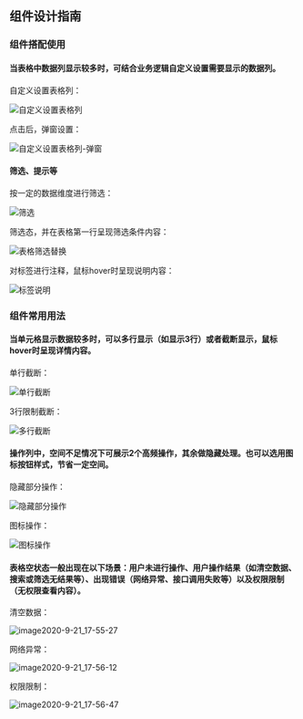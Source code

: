 ## 组件设计指南





### 组件搭配使用

#### 当表格中数据列显示较多时，可结合业务逻辑自定义设置需要显示的数据列。


自定义设置表格列：

![自定义设置表格列](https://tdesign.gtimg.com/site/design/images/自定义设置表格列-1836417.jpg)


点击后，弹窗设置：

![自定义设置表格列-弹窗](https://tdesign.gtimg.com/site/design/images/自定义设置表格列-弹窗-1836427.jpg)

#### 筛选、提示等

按一定的数据维度进行筛选：

![筛选](https://tdesign.gtimg.com/site/design/images/筛选-1836609.jpg)



筛选态，并在表格第一行呈现筛选条件内容：

![表格筛选替换](https://tdesign.gtimg.com/site/design/images/表格筛选替换.png)



对标签进行注释，鼠标hover时呈现说明内容：

![标签说明](https://tdesign.gtimg.com/site/design/images/标签说明-1836627.jpg)



### 组件常用用法

#### 当单元格显示数据较多时，可以多行显示（如显示3行）或者截断显示，鼠标hover时呈现详情内容。



单行截断：

![单行截断](https://tdesign.gtimg.com/site/design/images/单行截断-1836382.jpg)



3行限制截断：

![多行截断](https://tdesign.gtimg.com/site/design/images/多行截断-1836389.jpg)



#### 操作列中，空间不足情况下可展示2个高频操作，其余做隐藏处理。也可以选用图标按钮样式，节省一定空间。



隐藏部分操作：

![隐藏部分操作](https://tdesign.gtimg.com/site/design/images/隐藏部分操作-1836401.jpg)



图标操作：

![图标操作](https://tdesign.gtimg.com/site/design/images/图标操作-1836409.jpg)





#### 表格空状态一般出现在以下场景：用户未进行操作、用户操作结果（如清空数据、搜索或筛选无结果等）、出现错误（网络异常、接口调用失败等）以及权限限制（无权限查看内容）。



清空数据：

![image2020-9-21_17-55-27](https://tdesign.gtimg.com/site/design/images/image2020-9-21_17-55-27-1836527.png)



网络异常：

![image2020-9-21_17-56-12](https://tdesign.gtimg.com/site/design/images/image2020-9-21_17-56-12-1836533.png)



权限限制：

![image2020-9-21_17-56-47](https://tdesign.gtimg.com/site/design/images/image2020-9-21_17-56-47-1836549.png)






